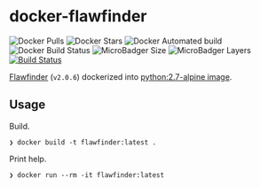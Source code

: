 # docker-flawfinder

![Docker Pulls](https://img.shields.io/docker/pulls/fkromer/flawfinder.svg)
![Docker Stars](https://img.shields.io/docker/stars/fkromer/flawfinder.svg)
![Docker Automated build](https://img.shields.io/docker/automated/fkromer/flawfinder.svg)
![Docker Build Status](https://img.shields.io/docker/build/fkromer/flawfinder.svg)
![MicroBadger Size](https://img.shields.io/microbadger/image-size/fkromer/flawfinder.svg)
![MicroBadger Layers](https://img.shields.io/microbadger/layers/fkromer/flawfinder.svg)
[![Build Status](https://travis-ci.org/fkromer/docker-flawfinder.svg?branch=master)](https://travis-ci.org/fkromer/docker-flawfinder)

[Flawfinder](https://pypi.python.org/pypi/flawfinder) (`v2.0.6`) dockerized into
[python:2.7-alpine image](https://hub.docker.com/_/python/).

## Usage

Build.

    ❯ docker build -t flawfinder:latest .

Print help.

    ❯ docker run --rm -it flawfinder:latest

